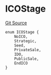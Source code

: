 # ICOStage
[Git Source](https://github.com/BJustCoin/BJustCoin/blob/a2ea42a40685967d519dc58bec22747464dbc3c6/src/ICOManager.sol)


```solidity
enum ICOStage {
    NoICO,
    Strategic,
    Seed,
    PrivateSale,
    IDO,
    PublicSale,
    EndICO
}
```

